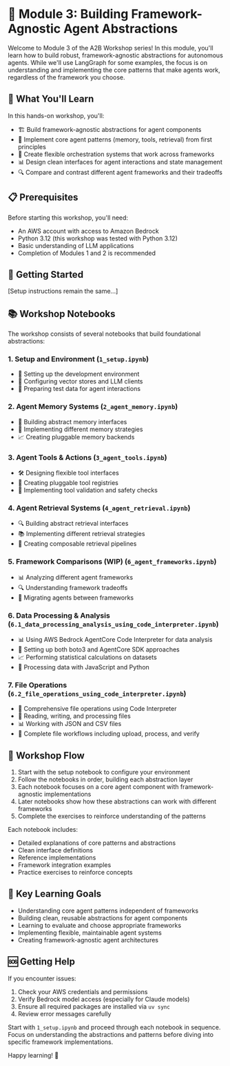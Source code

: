 # 🚀 Module 3: Building Framework-Agnostic Agent Abstractions

Welcome to Module 3 of the A2B Workshop series! In this module, you'll learn how to build robust, framework-agnostic abstractions for autonomous agents. While we'll use LangGraph for some examples, the focus is on understanding and implementing the core patterns that make agents work, regardless of the framework you choose.

## 🎯 What You'll Learn

In this hands-on workshop, you'll:

- 🏗️ Build framework-agnostic abstractions for agent components
- 🧠 Implement core agent patterns (memory, tools, retrieval) from first principles
- 🔄 Create flexible orchestration systems that work across frameworks
- 📊 Design clean interfaces for agent interactions and state management
- 🔍 Compare and contrast different agent frameworks and their tradeoffs

## 📋 Prerequisites

Before starting this workshop, you'll need:

- An AWS account with access to Amazon Bedrock
- Python 3.12 (this workshop was tested with Python 3.12)
- Basic understanding of LLM applications
- Completion of Modules 1 and 2 is recommended

## 🏁 Getting Started

[Setup instructions remain the same...]

## 📚 Workshop Notebooks

The workshop consists of several notebooks that build foundational abstractions:

### 1. Setup and Environment (`1_setup.ipynb`)
- 🔧 Setting up the development environment
- 💾 Configuring vector stores and LLM clients
- 🚀 Preparing test data for agent interactions

### 2. Agent Memory Systems (`2_agent_memory.ipynb`)
- 💾 Building abstract memory interfaces
- 🧠 Implementing different memory strategies
- 📈 Creating pluggable memory backends

### 3. Agent Tools & Actions (`3_agent_tools.ipynb`)
- 🛠️ Designing flexible tool interfaces
- 🔌 Creating pluggable tool registries
- 🎯 Implementing tool validation and safety checks

### 4. Agent Retrieval Systems (`4_agent_retrieval.ipynb`)
- 🔍 Building abstract retrieval interfaces
- 📚 Implementing different retrieval strategies
- 🔄 Creating composable retrieval pipelines

### 5. Framework Comparisons (WIP) (`6_agent_frameworks.ipynb`)
- 📊 Analyzing different agent frameworks
- 🔍 Understanding framework tradeoffs
- 🔄 Migrating agents between frameworks

### 6. Data Processing & Analysis (`6.1_data_processing_analysis_using_code_interpreter.ipynb`)
- 📊 Using AWS Bedrock AgentCore Code Interpreter for data analysis
- 🔧 Setting up both boto3 and AgentCore SDK approaches
- 📈 Performing statistical calculations on datasets
- 🔄 Processing data with JavaScript and Python

### 7. File Operations (`6.2_file_operations_using_code_interpreter.ipynb`)
- 📁 Comprehensive file operations using Code Interpreter
- 📄 Reading, writing, and processing files
- 📊 Working with JSON and CSV files
- 🔄 Complete file workflows including upload, process, and verify


## 🧭 Workshop Flow

1. Start with the setup notebook to configure your environment
2. Follow the notebooks in order, building each abstraction layer
3. Each notebook focuses on a core agent component with framework-agnostic implementations
4. Later notebooks show how these abstractions can work with different frameworks
5. Complete the exercises to reinforce understanding of the patterns

Each notebook includes:
- Detailed explanations of core patterns and abstractions
- Clean interface definitions
- Reference implementations
- Framework integration examples
- Practice exercises to reinforce concepts

## 🎯 Key Learning Goals

- Understanding core agent patterns independent of frameworks
- Building clean, reusable abstractions for agent components
- Learning to evaluate and choose appropriate frameworks
- Implementing flexible, maintainable agent systems
- Creating framework-agnostic agent architectures

## 🆘 Getting Help

If you encounter issues:

1. Check your AWS credentials and permissions
2. Verify Bedrock model access (especially for Claude models)
3. Ensure all required packages are installed via `uv sync`
4. Review error messages carefully

Start with `1_setup.ipynb` and proceed through each notebook in sequence. Focus on understanding the abstractions and patterns before diving into specific framework implementations.

Happy learning! 🎉